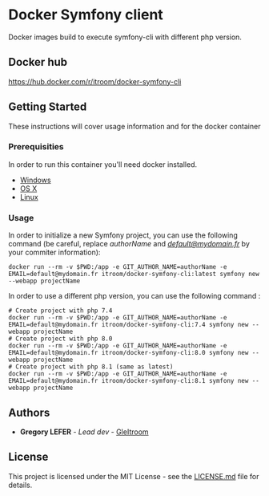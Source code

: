 # Docker Symfony client

Docker images build to execute symfony-cli with different php version.

## Docker hub
https://hub.docker.com/r/itroom/docker-symfony-cli

## Getting Started

These instructions will cover usage information and for the docker container

### Prerequisities


In order to run this container you'll need docker installed.

* [Windows](https://docs.docker.com/windows/started)
* [OS X](https://docs.docker.com/mac/started/)
* [Linux](https://docs.docker.com/linux/started/)

### Usage

In order to initialize a new Symfony project, you can use the following command (be careful, replace *authorName* and *default@mydomain.fr* by your commiter information):

```shell
docker run --rm -v $PWD:/app -e GIT_AUTHOR_NAME=authorName -e EMAIL=default@mydomain.fr itroom/docker-symfony-cli:latest symfony new --webapp projectName
```

In order to use a different php version, you can use the following command :

```shell
# Create project with php 7.4
docker run --rm -v $PWD:/app -e GIT_AUTHOR_NAME=authorName -e EMAIL=default@mydomain.fr itroom/docker-symfony-cli:7.4 symfony new --webapp projectName
# Create project with php 8.0
docker run --rm -v $PWD:/app -e GIT_AUTHOR_NAME=authorName -e EMAIL=default@mydomain.fr itroom/docker-symfony-cli:8.0 symfony new --webapp projectName
# Create project with php 8.1 (same as latest)
docker run --rm -v $PWD:/app -e GIT_AUTHOR_NAME=authorName -e EMAIL=default@mydomain.fr itroom/docker-symfony-cli:8.1 symfony new --webapp projectName
```

## Authors

* **Gregory LEFER** - *Lead dev* - [GleItroom](https://github.com/gleitroom)

## License

This project is licensed under the MIT License - see the [LICENSE.md](LICENSE.md) file for details.
